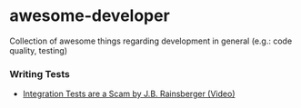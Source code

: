# awesome-developer
Collection of awesome things regarding development in general (e.g.: code quality, testing) 

### Writing Tests
* [Integration Tests are a Scam by J.B. Rainsberger (Video)](https://www.infoq.com/presentations/integration-tests-scam)